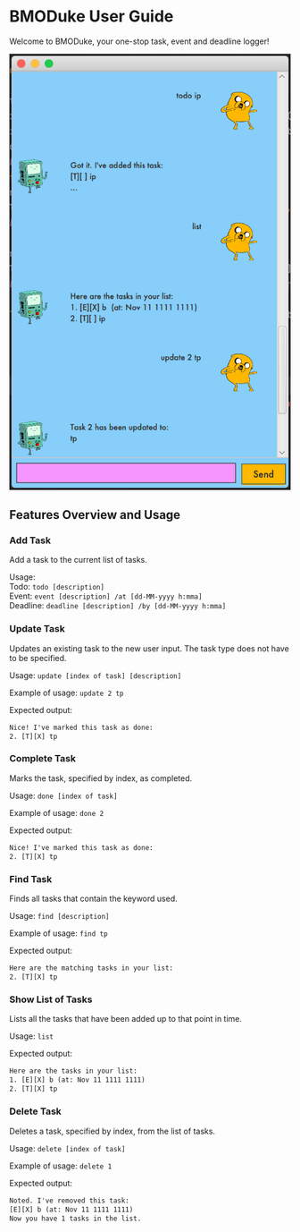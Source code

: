 # BMODuke User Guide

Welcome to BMODuke, your one-stop task, event and deadline logger!

![Screenshot of UI](Ui.png)

## Features Overview and Usage

### Add Task

Add a task to the current list of tasks.

Usage:\
Todo: `todo [description]` \
Event: `event [description] /at [dd-MM-yyyy h:mma]` \
Deadline: `deadline [description] /by [dd-MM-yyyy h:mma]`

### Update Task

Updates an existing task to the new user input. The task type does not have to be specified.

Usage:
`update [index of task] [description]`

Example of usage: `update 2 tp`

Expected output:
```
Nice! I've marked this task as done:
2. [T][X] tp
```

### Complete Task

Marks the task, specified by index, as completed. 

Usage: `done [index of task]`

Example of usage: `done 2`

Expected output:
```
Nice! I've marked this task as done:
2. [T][X] tp
```

### Find Task

Finds all tasks that contain the keyword used.

Usage: `find [description]`

Example of usage: `find tp`

Expected output:
```
Here are the matching tasks in your list:
2. [T][X] tp
```

### Show List of Tasks

Lists all the tasks that have been added up to that point  in time.

Usage: `list`

Expected output:
```
Here are the tasks in your list:
1. [E][X] b (at: Nov 11 1111 1111)
2. [T][X] tp
```

### Delete Task

Deletes a task, specified by index, from the list of tasks.

Usage: `delete [index of task]`

Example of usage: `delete 1`

Expected output:
```
Noted. I've removed this task:
[E][X] b (at: Nov 11 1111 1111)
Now you have 1 tasks in the list.
```
